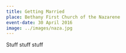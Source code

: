 ```yaml
---
title: Getting Married
place: Bethany First Church of the Nazarene
event-date: 30 April 2016
image: ../images/naza.jpg
---
```

Stuff stuff stuff

